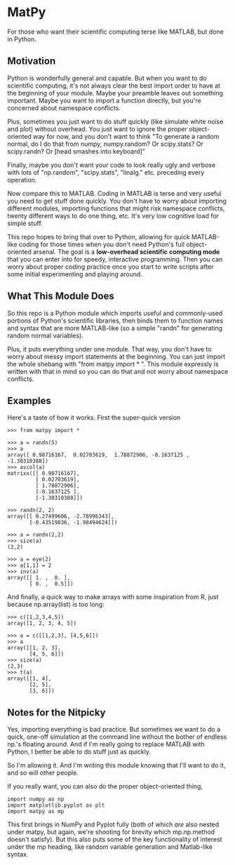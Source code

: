 MatPy
======

For those who want their scientific computing terse like MATLAB, but done in Python.

## Motivation
Python is wonderfully general and capable. But when you want to do scientific computing, it's not always clear the best import order to have at the beginning of your module. Maybe your preamble leaves out something important. Maybe you want to import a function directly, but you're concerned about namespace conflicts.  

Plus, sometimes you just want to do stuff quickly (like simulate white noise and plot) without overhead.  You just want to ignore the proper object-oriented way for now, and you don't want to think "To generate a random normal, do I do that from numpy, numpy.random? Or scipy.stats? Or scipy.randn? Or [head smashes into keyboard]"

Finally, maybe you don't want your code to look really ugly and verbose with lots of "np.random", "scipy.stats", "linalg." etc. preceding every operation.

Now compare this to MATLAB. Coding in MATLAB is terse and very useful you need to get stuff done quickly. You don't have to worry about importing different modules, importing functions that might risk namespace conflicts, twenty different ways to do one thing, etc. It's very low cognitive load for simple stuff. 

This repo hopes to bring that over to Python, allowing for quick MATLAB-like coding for those times when you don't need  Python's full object-oriented arsenal. The goal is a __low-overhead scientific computing mode__ that you can enter into for speedy, interactive programming. Then you can worry about proper coding practice once you start to write scripts after some initial experimenting and playing around.

## What This Module Does

So this repo is a Python module which imports useful and commonly-used portions of Python's scientific libraries, then binds them to function names and syntax that are more MATLAB-like (so a simple "randn" for generating random normal variables). 

Plus, it puts everything under one module.  That way, you don't have to worry about messy import statements at the beginning. You can just import the whole shebang with "from matpy import \* ". This module expressly is written with that in mind so you can do that and not worry about namespace conflicts.

## Examples

Here's a taste of how it works. First the super-quick version

    >>> from matpy import *

    >>> a = randn(5)
    >>> a
    array([ 0.98716167,  0.02703619,  1.78872906, -0.1637125 , -1.30310388])
    >>> ascol(a)
    matrixx([[ 0.98716167],
             [ 0.02703619],
             [ 1.78872906],
             [-0.1637125 ],
             [-1.30310388]])

    >>> randn(2, 2)
    array([[ 0.27499606, -2.78996343],
           [-0.43519836, -1.98494624]])

    >>> a = randn(2,2)
    >>> size(a)
    (2,2)

    >>> a = eye(2)
    >>> a[1,1] = 2
    >>> inv(a)
    array([[ 1. ,  0. ],
           [ 0. ,  0.5]])



And finally, a quick way to make arrays with some inspiration from R, just because np.array(list) is too long:
    
    >>> c([1,2,3,4,5])
    array([1, 2, 3, 4, 5])

    >>> a = c([[1,2,3], [4,5,6]])
    >>> a
    array([[1, 2, 3],
           [4, 5, 6]])
    >>> size(a)
    (2,3)
    >>> t(a)
    array([[1, 4],
           [2, 5],
           [3, 6]])


    


## Notes for the Nitpicky

Yes, importing everything is bad practice. But sometimes we want to do a quick, one-off simulation at the command line without the bother of endless np.'s floating around. And if I'm really going to replace MATLAB with Python, I better be able to do stuff just as quickly.

So I'm allowing it. And I'm writing this module knowing that I'll want to do it, and so will other people. 

If you really want, you can also do the proper object-oriented thing,

    import numpy as np
    import matplotlib.pyplot as plt
    import matpy as mp

This first brings in NumPy and Pyplot fully (both of which _are_ also nested under matpy, but again, we're shooting for brevity which mp.np.method doesn't satisfy). But this also puts some of the key functionality of interest under the mp heading, like random variable generation and Matlab-like syntax.



